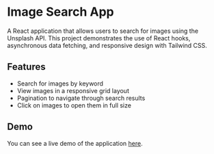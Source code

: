 # Image Search App

A React application that allows users to search for images using the Unsplash API. This project demonstrates the use of React hooks, asynchronous data fetching, and responsive design with Tailwind CSS.

## Features

- Search for images by keyword
- View images in a responsive grid layout
- Pagination to navigate through search results
- Click on images to open them in full size

## Demo

You can see a live demo of the application [here](https://shashwatpathak98.github.io/ImageSearch/).
